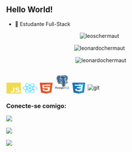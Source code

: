 ## Hello World!

- 🌱 Estudante Full-Stack

<p align="center">
    <img align="center" src="https://github-readme-stats.vercel.app/api/top-langs?username=leonardochermaut&show_icons=true&theme=dark&locale=en&layout=compact" alt="leoschermaut" />
</p>

<p align="center">
    <img align="center" src="https://github-readme-streak-stats.herokuapp.com/?user=leonardochermaut&theme=dark" alt="leonardochermaut" />
</p>

<p align="center">&nbsp;
    <img align="center" src="https://github-readme-stats.vercel.app/api?username=leonardochermaut&show_icons=true&theme=dark&locale=en" alt="leonardochermaut" />
</p>

<div style="display: inline_block"><br>
  <img align="center" alt="Leo-Js" height="30" width="40" src="https://raw.githubusercontent.com/devicons/devicon/master/icons/javascript/javascript-plain.svg">
  <img align="center" alt="Leo-React" height="30" width="40" src="https://raw.githubusercontent.com/devicons/devicon/master/icons/react/react-original.svg">
  <img align="center" alt="Leo-HTML" height="30" width="40" src="https://raw.githubusercontent.com/devicons/devicon/master/icons/html5/html5-original.svg">
  <img src="https://raw.githubusercontent.com/devicons/devicon/master/icons/postgresql/postgresql-original-wordmark.svg" alt="postgresql" width="40" height="40"/>
  <img align="center" alt="Leo-CSS" height="30" width="40" src="https://raw.githubusercontent.com/devicons/devicon/master/icons/css3/css3-original.svg">
  <img src="https://www.vectorlogo.zone/logos/git-scm/git-scm-icon.svg" alt="git" width="40" height="40"/>
  
</div>
  
  
  
<div>

 <h3 align="left">Conecte-se comigo:</h3>
<a align="center" href="https://instagram.com/leoschrmt" target="_blank"><img src="https://img.shields.io/badge/-Instagram-%23E4405F?style=for-the-badge&logo=instagram&logoColor=white" target="_blank"></a>
    
<a align="center" href = "mailto:leo.chermaut@gmail.com"><img src="https://img.shields.io/badge/Gmail-D14836?style=for-the-badge&logo=gmail&logoColor=white" target="_blank"></a>
    
<a align="center" href="https://www.linkedin.com/in/leonardochermaut" target="_blank"><img src="https://img.shields.io/badge/-LinkedIn-%230077B5?style=for-the-badge&logo=linkedin&logoColor=white" target="_blank"></a>   
</div>



